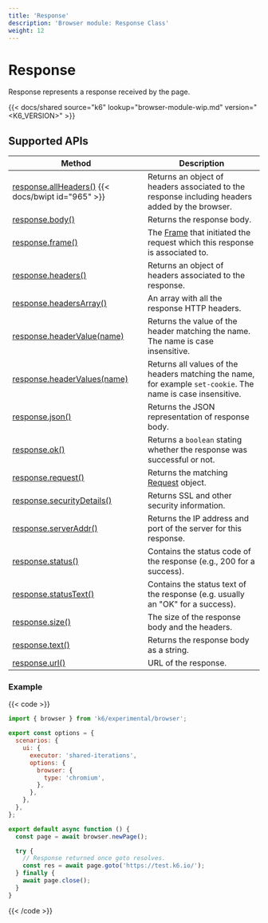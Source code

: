 ```yaml
---
title: 'Response'
description: 'Browser module: Response Class'
weight: 12
---
```


# Response

Response represents a response received by the page.

{{< docs/shared source="k6" lookup="browser-module-wip.md" version="<K6_VERSION>" >}}

## Supported APIs

| Method                                                                                                                                                   | Description                                                                                                                                                          |
| -------------------------------------------------------------------------------------------------------------------------------------------------------- | -------------------------------------------------------------------------------------------------------------------------------------------------------------------- |
| [response.allHeaders()](https://grafana.com/docs/k6/<K6_VERSION>/javascript-api/k6-experimental/browser/response/allheaders) {{< docs/bwipt id="965" >}} | Returns an object of headers associated to the response including headers added by the browser.                                                                      |
| [response.body()](https://grafana.com/docs/k6/<K6_VERSION>/javascript-api/k6-experimental/browser/response/body)                                         | Returns the response body.                                                                                                                                           |
| [response.frame()](https://grafana.com/docs/k6/<K6_VERSION>/javascript-api/k6-experimental/browser/response/frame)                                       | The [Frame](https://grafana.com/docs/k6/<K6_VERSION>/javascript-api/k6-experimental/browser/frame/) that initiated the request which this response is associated to. |
| [response.headers()](https://grafana.com/docs/k6/<K6_VERSION>/javascript-api/k6-experimental/browser/response/headers)                                   | Returns an object of headers associated to the response.                                                                                                             |
| [response.headersArray()](https://grafana.com/docs/k6/<K6_VERSION>/javascript-api/k6-experimental/browser/response/headersarray)                         | An array with all the response HTTP headers.                                                                                                                         |
| [response.headerValue(name)](https://grafana.com/docs/k6/<K6_VERSION>/javascript-api/k6-experimental/browser/response/headervalue)                       | Returns the value of the header matching the name. The name is case insensitive.                                                                                     |
| [response.headerValues(name)](https://grafana.com/docs/k6/<K6_VERSION>/javascript-api/k6-experimental/browser/response/headervalues)                     | Returns all values of the headers matching the name, for example `set-cookie`. The name is case insensitive.                                                         |
| [response.json()](https://grafana.com/docs/k6/<K6_VERSION>/javascript-api/k6-experimental/browser/response/json)                                         | Returns the JSON representation of response body.                                                                                                                    |
| [response.ok()](https://grafana.com/docs/k6/<K6_VERSION>/javascript-api/k6-experimental/browser/response/ok)                                             | Returns a `boolean` stating whether the response was successful or not.                                                                                              |
| [response.request()](https://grafana.com/docs/k6/<K6_VERSION>/javascript-api/k6-experimental/browser/response/request)                                   | Returns the matching [Request](https://grafana.com/docs/k6/<K6_VERSION>/javascript-api/k6-experimental/browser/request) object.                                      |
| [response.securityDetails()](https://grafana.com/docs/k6/<K6_VERSION>/javascript-api/k6-experimental/browser/response/securitydetails)                   | Returns SSL and other security information.                                                                                                                          |
| [response.serverAddr()](https://grafana.com/docs/k6/<K6_VERSION>/javascript-api/k6-experimental/browser/response/serveraddr)                             | Returns the IP address and port of the server for this response.                                                                                                     |
| [response.status()](https://grafana.com/docs/k6/<K6_VERSION>/javascript-api/k6-experimental/browser/response/status)                                     | Contains the status code of the response (e.g., 200 for a success).                                                                                                  |
| [response.statusText()](https://grafana.com/docs/k6/<K6_VERSION>/javascript-api/k6-experimental/browser/response/statustext)                             | Contains the status text of the response (e.g. usually an "OK" for a success).                                                                                       |
| [response.size()](https://grafana.com/docs/k6/<K6_VERSION>/javascript-api/k6-experimental/browser/response/size)                                         | The size of the response body and the headers.                                                                                                                       |
| [response.text()](https://grafana.com/docs/k6/<K6_VERSION>/javascript-api/k6-experimental/browser/response/text)                                         | Returns the response body as a string.                                                                                                                               |
| [response.url()](https://grafana.com/docs/k6/<K6_VERSION>/javascript-api/k6-experimental/browser/response/url)                                           | URL of the response.                                                                                                                                                 |

### Example

{{< code >}}

```javascript
import { browser } from 'k6/experimental/browser';

export const options = {
  scenarios: {
    ui: {
      executor: 'shared-iterations',
      options: {
        browser: {
          type: 'chromium',
        },
      },
    },
  },
};

export default async function () {
  const page = await browser.newPage();

  try {
    // Response returned once goto resolves.
    const res = await page.goto('https://test.k6.io/');
  } finally {
    await page.close();
  }
}
```

{{< /code >}}

